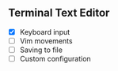 ## Terminal Text Editor

- [x] Keyboard input
- [ ] Vim movements
- [ ] Saving to file
- [ ] Custom configuration
